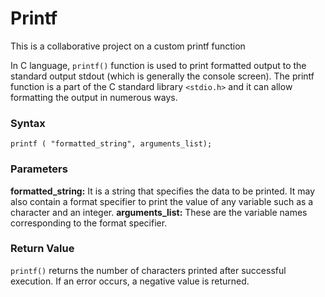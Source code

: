 # Printf

This is a collaborative project on a custom printf function

In C language, ```printf()``` function is used to print formatted output to the standard output stdout (which is generally the console screen).  The printf function is a part of the C standard library ```<stdio.h>``` and it can allow formatting the output in numerous ways.

### Syntax
```
printf ( "formatted_string", arguments_list);
```
### Parameters
**formatted_string:** It is a string that specifies the data to be printed. It may also contain a format specifier to print the value of any variable such as a character and an integer.
**arguments_list:** These are the variable names corresponding to the format specifier.
### Return Value
```printf()``` returns the number of characters printed after successful execution.
If an error occurs, a negative value is returned.
